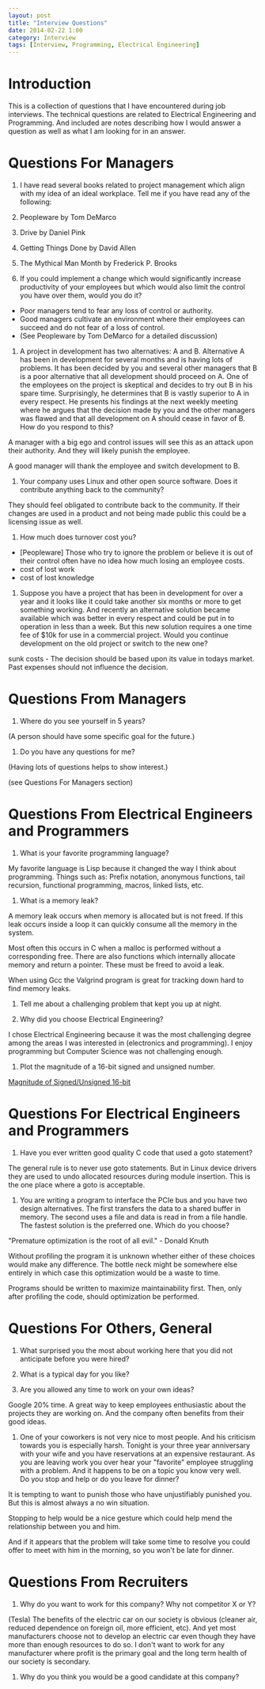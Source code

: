 ```yaml
---
layout: post
title: "Interview Questions"
date: 2014-02-22 1:00
category: Interview
tags: [Interview, Programming, Electrical Engineering]
---
```


# Introduction

This is a collection of questions that I have encountered during job interviews.
The technical questions are related to Electrical Engineering and Programming.
And included are notes describing how I would answer a question as
well as what I am looking for in an answer.

# Questions For Managers

1. I have read several books related to project management which align
with my idea of an ideal workplace.  Tell me if you have read any of
the following:
  1. Peopleware by Tom DeMarco
  1. Drive by Daniel Pink
  1. Getting Things Done by David Allen
  1. The Mythical Man Month by Frederick P. Brooks

1. If you could implement a change which would significantly increase
productivity of your employees but which would also limit the control
you have over them, would you do it?
  - Poor managers tend to fear any loss of control or authority.
  - Good managers cultivate an environment where their employees can
    succeed and do not fear of a loss of control.
  - (See Peopleware by Tom DeMarco for a detailed discussion)

1. A project in development has two alternatives: A and B.
Alternative A has been in development for several months and is having
lots of problems.  It has been decided by you and several other
managers that B is a poor alternative that all development should proceed on A.
One of the employees on the project is skeptical and decides to try out
B in his spare time.
Surprisingly, he determines that B is vastly superior to A in every respect.
He presents his findings at the next weekly meeting
where he argues that the decision made by you and the other
managers was flawed and that all development on A should
cease in favor of B.<br>
How do you respond to this?

  A manager with a big ego and control issues will see this as an attack
  upon their authority.  And they will likely punish the employee.

  A good manager will thank the employee and switch development to B.

1. Your company uses Linux and other open source software.
Does it contribute anything back to the community?

  They should feel obligated to contribute back to the community.
  If their changes are used in a product and not being made public this
  could be a licensing issue as well.

1. How much does turnover cost you?
  - [Peopleware] Those who try to ignore the problem or believe it is out
	of their control often have no idea how much losing an employee costs.
  - cost of lost work
  - cost of lost knowledge

1. Suppose you have a project that has been in development for over
a year and it looks like it could take another six months or more
to get something working.
And recently an alternative solution became available which was better in
every respect and could be put in to operation in less than a week.
But this new solution requires a one time fee of $10k for use in a
commercial project.
Would you continue development on the old project or switch to the new one?

  sunk costs - The decision should be based upon its value in todays
  market.  Past expenses should not influence the decision.

# Questions From Managers

1. Where do you see yourself in 5 years?

  (A person should have some specific goal for the future.)

1. Do you have any questions for me?

  (Having lots of questions helps to show interest.)

  (see Questions For Managers section)

# Questions From Electrical Engineers and Programmers

1. What is your favorite programming language?

  My favorite language is Lisp because it changed the way I think
  about programming.
  Things such as: Prefix notation, anonymous functions, tail recursion,
  functional programming, macros, linked lists, etc.

1. What is a memory leak?

  A memory leak occurs when memory is allocated but is not freed.
  If this leak occurs inside a loop it can quickly consume all the
  memory in the system.

  Most often this occurs in C when a malloc is performed without a
  corresponding free.  There are also functions which internally
  allocate memory and return a pointer.  These must be freed to avoid
  a leak.

  When using Gcc the Valgrind program is great for tracking down
  hard to find memory leaks.

1. Tell me about a challenging problem that kept you up at night.

1. Why did you choose Electrical Engineering?

  I chose Electrical Engineering because it was the most challenging
  degree among the areas I was interested in (electronics and programming).
  I enjoy programming but Computer Science was not challenging enough.

1. Plot the magnitude of a 16-bit signed and unsigned number.

[Magnitude of Signed/Unsigned 16-bit](/programming/2014/01/17/sign_magnitude.html)

# Questions For Electrical Engineers and Programmers

1. Have you ever written good quality C code that used a goto statement?

  The general rule is to never use goto statements.
  But in Linux device drivers they are used to undo allocated resources
  during module insertion.
  This is the one place where a goto is acceptable.

1. You are writing a program to interface the PCIe bus and you have two
design alternatives.  The first transfers the data to a shared
buffer in memory.  The second uses a file and data is read in from a
file handle.  The fastest solution is the preferred one.  Which do you choose?

  "Premature optimization is the root of all evil." - Donald Knuth

  Without profiling the program it is unknown whether either of these
  choices would make any difference.  The bottle neck might be somewhere
  else entirely in which case this optimization would be a waste to time.

  Programs should be written to maximize maintainability first.
  Then, only after profiling the code, should optimization be performed.

# Questions For Others, General

1. What surprised you the most about working here that you did
not anticipate before you were hired?

1. What is a typical day for you like?

1. Are you allowed any time to work on your own ideas?

  Google 20% time.  A great way to keep employees enthusiastic
  about the projects they are working on.  And the company often
  benefits from their good ideas.

1. One of your coworkers is not very nice to most people.
And his criticism towards you is especially harsh.
Tonight is your three year anniversary with your wife and you have
reservations at an expensive restaurant.
As you are leaving work you over hear your "favorite" employee struggling
with a problem.  And it happens to be on a topic you know very well.<br>
Do you stop and help or do you leave for dinner?

  It is tempting to want to punish those who have unjustifiably punished you.
  But this is almost always a no win situation.

  Stopping to help would be a nice gesture which could help mend the
  relationship between you and him.

  And if it appears that the problem will take some time to resolve you could
  offer to meet with him in the morning, so you won't be late for dinner.

# Questions From Recruiters

1. Why do you want to work for this company?  Why not competitor X or Y?

  (Tesla)
  The benefits of the electric car on our society is obvious
  (cleaner air, reduced dependence on foreign oil,  more efficient, etc).
  And yet most manufacturers choose not to develop an electric car even though
  they have more than enough resources to do so.
  I don't want to work for any manufacturer where profit is the primary
  goal and the long term health of our society is secondary.

1. Why do you think you would be a good candidate at this company?


